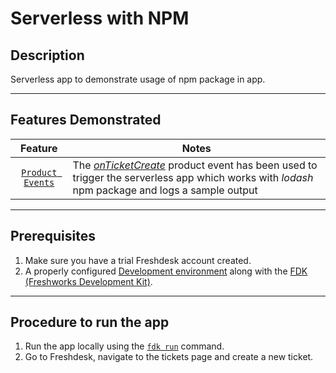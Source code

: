# Serverless with NPM

## Description

Serverless app to demonstrate usage of npm package in app.

***

## Features Demonstrated

| Feature | Notes |
| :---: | --- |
| [`Product Events`](https://developers.freshdesk.com/v2/docs/product-events) | The [_onTicketCreate_](https://developers.freshdesk.com/v2/docs/product-events/#onticketcreate) product event has been used to trigger the serverless app which works with _lodash_ npm package and logs a sample output |

***

## Prerequisites

1. Make sure you have a trial Freshdesk account created.
2. A properly configured [Development environment](https://developers.freshdesk.com/v2/docs/quick-start/) along with the [FDK (Freshworks Development Kit)](https://developers.freshdesk.com/v2/docs/freshworks-cli/).

***

## Procedure to run the app

1. Run the app locally using the [`fdk run`](https://developers.freshdesk.com/v2/docs/freshworks-cli/#run) command.
2. Go to Freshdesk, navigate to the tickets page and create a new ticket.